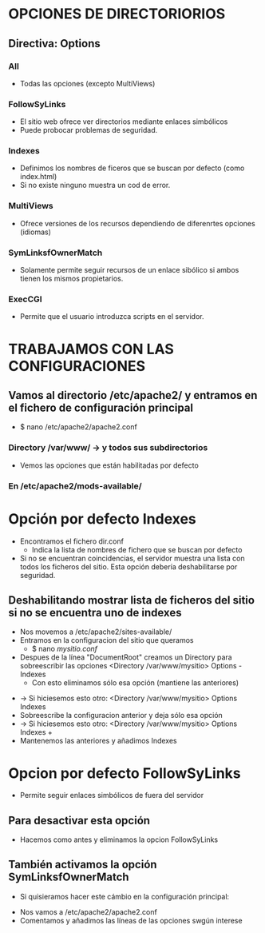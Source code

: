 # OPCIONES DE DIRECTORIORIOS

## Directiva: Options
### All
- Todas las opciones (excepto MultiViews)

### FollowSyLinks
- El sitio web ofrece ver directorios mediante enlaces simbólicos
- Puede probocar problemas de seguridad.

### Indexes
- Definimos los nombres de ficeros que se buscan por defecto (como index.html)
- Si no existe ninguno muestra un cod de error.

### MultiViews
- Ofrece versiones de los recursos dependiendo de diferenrtes opciones (idiomas)

### SymLinksfOwnerMatch
- Solamente permite seguir recursos de un enlace sibólico si ambos tienen los mismos propietarios.

### ExecCGI
- Permite que el usuario introduzca scripts en el servidor.

# TRABAJAMOS CON LAS CONFIGURACIONES
## Vamos al directorio /etc/apache2/ y entramos en el fichero de configuración principal
- $ nano /etc/apache2/apache2.conf
### Directory /var/www/ -> y todos sus subdirectorios
- Vemos las opciones que están habilitadas por defecto

### En /etc/apache2/mods-available/

# Opción por defecto Indexes
- Encontramos el fichero dir.conf
    - Indica la lista de nombres de fichero que se buscan por defecto
- Si no se encuentran coincidencias, el servidor muestra una lista con todos los ficheros del sitio. Esta opción debería deshabilitarse por seguridad.

## Deshabilitando mostrar lista de ficheros del sitio si no se encuentra uno de indexes
- Nos movemos a /etc/apache2/sites-available/
- Entramos en la configuracion del sitio que queramos
    - $ nano _mysitio.conf_
- Despues de la línea "DocumentRoot" creamos un Directory para sobreescribir las opciones
    <Directory /var/www/mysitio>
        Options -Indexes
    </Directory>
    - Con esto eliminamos sólo esa opción (mantiene las anteriores)
* -> Si hiciesemos esto otro:
    <Directory /var/www/mysitio>
        Options Indexes
    </Directory>
* Sobreescribe la configuracion anterior y deja sólo esa opción
* -> Si hiciesemos esto otro:
    <Directory /var/www/mysitio>
        Options Indexes +
    </Directory>
* Mantenemos las anteriores y añadimos Indexes

# Opcion por defecto FollowSyLinks
- Permite seguir enlaces simbólicos de fuera del servidor
## Para desactivar esta opción
- Hacemos como antes y eliminamos la opcion FollowSyLinks
## También activamos la opción SymLinksfOwnerMatch
* Si quisieramos hacer este cámbio en la configuración principal:
- Nos vamos a /etc/apache2/apache2.conf
- Comentamos y añadimos las líneas de las opciones swgún interese
